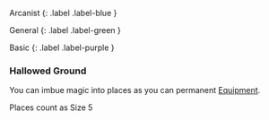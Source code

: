 Arcanist
{: .label .label-blue }

General
{: .label .label-green }

Basic
{: .label .label-purple }

### Hallowed Ground

You can imbue magic into places as you can permanent [Equipment](Game/Core/Equipment).

Places count as Size 5
